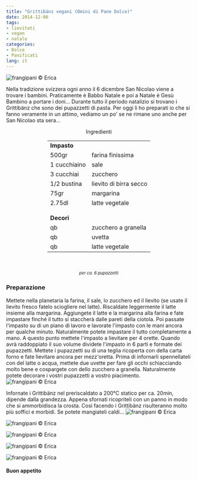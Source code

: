 ```yaml
---
title: "Grittibänz vegani (Omini di Pane Dolce)"
date: 2014-12-06
tags:
- lievitati
- vegan
- natale
categories:
- Dolce
- Panificati
lang: it
---
```

![](header.jpg "frangipani © Erica")

Nella tradizione svizzera ogni anno il 6 dicembre San Nicolao viene a trovare i bambini. Praticamente è Babbo Natale e poi a Natale è Gesù Bambino a portare i doni... Durante tutto il periodo natalizio si trovano i Grittibänz che sono dei pupazzetti di pasta. Per oggi li ho preparati io che si fanno veramente in un attimo, vediamo un po' se ne rimane uno anche per San Nicolao sta sera...


<div id="wrapper" style="text-align: center">
  <div id="yourdiv" style="display: inline-block;">
    <div class="ingredients">
      <div class="ingredients-title">Ingredienti</div>
      <table>
        <tbody>
          <tr>
            <td colspan="2"><b>Impasto</b></td>
          </tr>
          <tr>
            <td>500gr</td>
            <td>farina finissima</td>
          </tr>
          <tr>
            <td>1 cucchiaino</td>
            <td>sale</td>
          </tr>
          <tr>
            <td>3 cucchiai</td>
            <td>zucchero</td>
          </tr>
          <tr>
            <td>1/2 bustina</td>
            <td>lievito di birra secco</td>
          </tr>
          <tr>
            <td>75gr</td>
            <td>margarina</td>
          </tr>
          <tr>
            <td>2.75dl</td>
            <td>latte vegetale</td>
          </tr>
          <tr style="height: 15px;"></tr>
          <tr>          
            <td colspan="2"><b>Decori</b></td>
          </tr>      
          <tr>
            <td>qb</td>
            <td>zucchero a granella</td>
          </tr>
          <tr>
            <td>qb</td>
            <td>uvetta</td>
          </tr>
          <tr>
            <td>qb</td>
            <td>latte vegetale</td>      
          </tr>
        </tbody>
      </table>
      <br></br>
      <i class="pull-right" style="font-size: 80%;">per ca. 6 pupazzetti</i>
    </div>
  </div>
</div>


<h3>
  <font color="grey">
    <i class="fa-solid fa-gears"></i>
  </font> Preparazione
</h3>

Mettete nella planetaria la farina, il sale, lo zucchero ed il lievito (se usate il lievito fresco fatelo sciogliere nel latte). Riscaldate leggermente il latte insieme alla margarina. Aggiungete il latte e la margarina alla farina e fate impastare finché il tutto si staccherà dalle pareti della ciotola. Poi passate l'impasto su di un piano di lavoro e lavorate l'impasto con le mani ancora per qualche minuto. Naturalmente potete impastare il tutto completamente a mano. A questo punto mettete l'impasto a lievitare per 4 orette. Quando avrà raddoppiato il suo volume dividete l'impasto in 6 parti e formate dei pupazzetti. Mettete i pupazzetti su di una teglia ricoperta con della carta forno e fate lievitare ancora per mezz'oretta. Prima di infornarli spennellateli con del latte o acqua, mettete due uvette per fare gli occhi schiacciando molto bene e cospargete con dello zucchero a granella. Naturalmente potete decorare i vostri pupazzetti a vostro piacimento.
![](teglia.jpg "frangipani © Erica")

Infornate i Grittibänz nel preriscaldato a 200°C statico per ca. 20min, dipende dalla grandezza. Appena sfornati ricopriteli con un panno in modo che si ammorbidisca la crosta. Così facendo i Grittibänz risulteranno molto più soffici e morbidi. Se potete mangiateli caldi...
![](risultato1.jpg "frangipani © Erica")

![](risultato2.jpg "frangipani © Erica")

![](risultato3.jpg "frangipani © Erica")

![](risultato4.jpg "frangipani © Erica")

![](risultato5.jpg "frangipani © Erica")

<h4>Buon appetito
  <font color="red">
    <i class="fa-regular fa-face-smile"></i>
  </font>
</h4>
